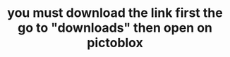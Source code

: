 <html>
<body>
<center>
<h1>you must download the link first the go to "downloads" then open on pictoblox</h1>
</center>
</body>
